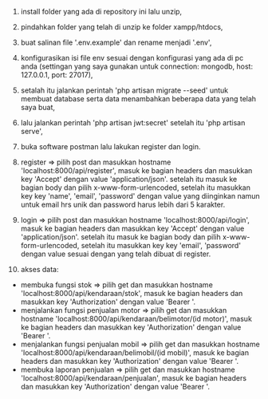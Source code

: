 1. install folder yang ada di repository ini lalu unzip, 
2. pindahkan folder yang telah di unzip ke folder xampp/htdocs,
3. buat salinan file '.env.example' dan rename menjadi '.env',
4. konfigurasikan isi file env sesuai dengan konfigurasi yang ada di pc anda (settingan yang saya gunakan untuk connection: mongodb, host: 127.0.0.1, port: 27017),
5. setalah itu jalankan perintah 'php artisan migrate --seed' untuk membuat database serta data menambahkan beberapa data yang telah saya buat,
6. lalu jalankan perintah 'php artisan jwt:secret' setelah itu 'php artisan serve',
7. buka software postman lalu lakukan register dan login.


8. register => 
pilih post dan masukkan hostname 'localhost:8000/api/register', masuk ke bagian headers dan masukkan key 'Accept' dengan value 'application/json'. setelah itu masuk ke bagian body dan pilih x-www-form-urlencoded, setelah itu masukkan key key 'name', 'email', 'password' dengan value yang diinginkan namun untuk email hrs unik dan password harus lebih dari 5 karakter.

9. login =>
pilih post dan masukkan hostname 'localhost:8000/api/login', masuk ke bagian headers dan masukkan key 'Accept' dengan value 'application/json'. setelah itu masuk ke bagian body dan pilih x-www-form-urlencoded, setelah itu masukkan key key 'email', 'password' dengan value sesuai dengan yang telah dibuat di register.


10. akses data:
- membuka fungsi stok => pilih get dan masukkan hostname 'localhost:8000/api/kendaraan/stok', masuk ke bagian headers dan masukkan key 'Authorization' dengan value 'Bearer <token saat login>'.
- menjalankan fungsi penjualan motor => pilih get dan masukkan hostname 'localhost:8000/api/kendaraan/belimotor/(id motor)', masuk ke bagian headers dan masukkan key 'Authorization' dengan value 'Bearer <token saat login>'.
- menjalankan fungsi penjualan mobil => pilih get dan masukkan hostname 'localhost:8000/api/kendaraan/belimobil/(id mobil)', masuk ke bagian headers dan masukkan key 'Authorization' dengan value 'Bearer <token saat login>'.
- membuka laporan penjualan => pilih get dan masukkan hostname 'localhost:8000/api/kendaraan/penjualan', masuk ke bagian headers dan masukkan key 'Authorization' dengan value 'Bearer <token saat login>'.
